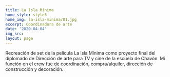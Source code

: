 ```yaml
---
title: La Isla Minima
home_style: style5
home_img: la-isla-minima/01.jpg
excerpt: Coordinadora de arte
date: '2020-04-04'
img_src: 
layout: page
---
```


Recreación de set de la película La Isla Mínima como proyecto final del diplomado de Dirección de arte para TV y cine de la escuela de Chavón. Mi función en el crew fue de coordinación, compra/alquiler, dirección de construcción y decoración.